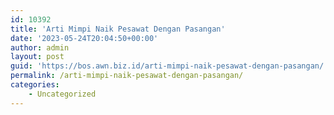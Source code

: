 ```yaml
---
id: 10392
title: 'Arti Mimpi Naik Pesawat Dengan Pasangan'
date: '2023-05-24T20:04:50+00:00'
author: admin
layout: post
guid: 'https://bos.awn.biz.id/arti-mimpi-naik-pesawat-dengan-pasangan/'
permalink: /arti-mimpi-naik-pesawat-dengan-pasangan/
categories:
    - Uncategorized
---
```



